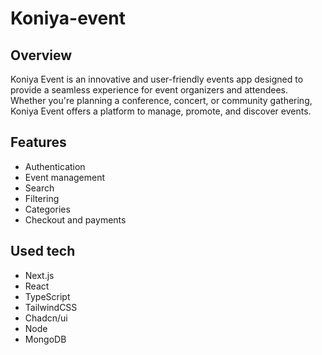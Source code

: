 # Koniya-event

## Overview

Koniya Event is an innovative and user-friendly events app designed to provide a seamless experience for event organizers and attendees. Whether you're planning a conference, concert, or community gathering, Koniya Event offers a platform to manage, promote, and discover events.

## Features

- Authentication
- Event management
- Search
- Filtering
- Categories
- Checkout and payments

## Used tech

- Next.js
- React
- TypeScript
- TailwindCSS
- Chadcn/ui
- Node
- MongoDB

